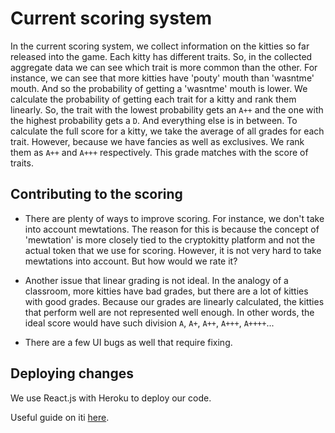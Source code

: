 # Current scoring system

In the current scoring system, we collect information on the kitties so far released into the game. Each kitty has different traits. So, in the collected aggregate data we can see which trait is more common than the other. For instance, we can see that more kitties have 'pouty' mouth than 'wasntme' mouth. And so the probability of getting a 'wasntme' mouth is lower. We calculate the probability of getting each trait for a kitty and rank them linearly. So, the trait with the lowest probability gets an `A++` and the one with the highest probability gets a `D`. And everything else is in between. To calculate the full score for a kitty, we take the average of all grades for each trait. However, because we have fancies as well as exclusives. We rank them as `A++` and `A+++` respectively. This grade matches with the score of traits.


## Contributing to the scoring

* There are plenty of ways to improve scoring. For instance, we don't take into account mewtations. The reason for this is because the concept of 'mewtation' is more closely tied to the cryptokitty platform and not the actual token that we use for scoring. However, it is not very hard to take mewtations into account. But how would we rate it?

* Another issue that linear grading is not ideal. In the analogy of a classroom, more kitties have bad grades, but there are a lot of kitties with good grades. Because our grades are linearly calculated, the kitties that perform well are not represented well enough. In other words, the ideal score would have such division `A`, `A+`, `A++`, `A+++`, `A++++`...

* There are a few UI bugs as well that require fixing.


## Deploying changes

We use React.js with Heroku to deploy our code.

Useful guide on iti [here](https://blog.heroku.com/deploying-react-with-zero-configuration).

